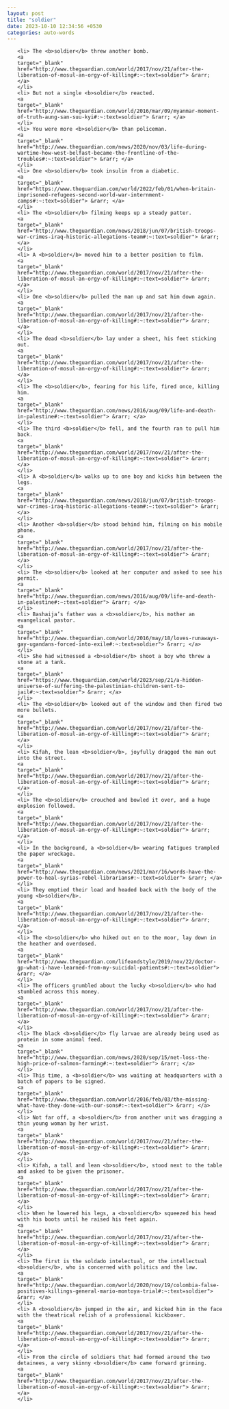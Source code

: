 ```yaml
---
layout: post
title: "soldier"
date: 2023-10-10 12:34:56 +0530
categories: auto-words
---
```

<ol>

    <li> The <b>soldier</b> threw another bomb.
    <a 
    target="_blank" 
    href="http://www.theguardian.com/world/2017/nov/21/after-the-liberation-of-mosul-an-orgy-of-killing#:~:text=soldier"> &rarr; </a>
    </li>
    <li> But not a single <b>soldier</b> reacted.
    <a 
    target="_blank" 
    href="http://www.theguardian.com/world/2016/mar/09/myanmar-moment-of-truth-aung-san-suu-kyi#:~:text=soldier"> &rarr; </a>
    </li>
    <li> You were more <b>soldier</b> than policeman.
    <a 
    target="_blank" 
    href="http://www.theguardian.com/news/2020/nov/03/life-during-wartime-how-west-belfast-became-the-frontline-of-the-troubles#:~:text=soldier"> &rarr; </a>
    </li>
    <li> One <b>soldier</b> took insulin from a diabetic.
    <a 
    target="_blank" 
    href="https://www.theguardian.com/world/2022/feb/01/when-britain-imprisoned-refugees-second-world-war-internment-camps#:~:text=soldier"> &rarr; </a>
    </li>
    <li> The <b>soldier</b> filming keeps up a steady patter.
    <a 
    target="_blank" 
    href="http://www.theguardian.com/news/2018/jun/07/british-troops-war-crimes-iraq-historic-allegations-team#:~:text=soldier"> &rarr; </a>
    </li>
    <li> A <b>soldier</b> moved him to a better position to film.
    <a 
    target="_blank" 
    href="http://www.theguardian.com/world/2017/nov/21/after-the-liberation-of-mosul-an-orgy-of-killing#:~:text=soldier"> &rarr; </a>
    </li>
    <li> One <b>soldier</b> pulled the man up and sat him down again.
    <a 
    target="_blank" 
    href="http://www.theguardian.com/world/2017/nov/21/after-the-liberation-of-mosul-an-orgy-of-killing#:~:text=soldier"> &rarr; </a>
    </li>
    <li> The dead <b>soldier</b> lay under a sheet, his feet sticking out.
    <a 
    target="_blank" 
    href="http://www.theguardian.com/world/2017/nov/21/after-the-liberation-of-mosul-an-orgy-of-killing#:~:text=soldier"> &rarr; </a>
    </li>
    <li> The <b>soldier</b>, fearing for his life, fired once, killing him.
    <a 
    target="_blank" 
    href="http://www.theguardian.com/news/2016/aug/09/life-and-death-in-palestine#:~:text=soldier"> &rarr; </a>
    </li>
    <li> The third <b>soldier</b> fell, and the fourth ran to pull him back.
    <a 
    target="_blank" 
    href="http://www.theguardian.com/world/2017/nov/21/after-the-liberation-of-mosul-an-orgy-of-killing#:~:text=soldier"> &rarr; </a>
    </li>
    <li> A <b>soldier</b> walks up to one boy and kicks him between the legs.
    <a 
    target="_blank" 
    href="http://www.theguardian.com/news/2018/jun/07/british-troops-war-crimes-iraq-historic-allegations-team#:~:text=soldier"> &rarr; </a>
    </li>
    <li> Another <b>soldier</b> stood behind him, filming on his mobile phone.
    <a 
    target="_blank" 
    href="http://www.theguardian.com/world/2017/nov/21/after-the-liberation-of-mosul-an-orgy-of-killing#:~:text=soldier"> &rarr; </a>
    </li>
    <li> The <b>soldier</b> looked at her computer and asked to see his permit.
    <a 
    target="_blank" 
    href="http://www.theguardian.com/news/2016/aug/09/life-and-death-in-palestine#:~:text=soldier"> &rarr; </a>
    </li>
    <li> Bashaija’s father was a <b>soldier</b>, his mother an evangelical pastor.
    <a 
    target="_blank" 
    href="http://www.theguardian.com/world/2016/may/18/loves-runaways-gay-ugandans-forced-into-exile#:~:text=soldier"> &rarr; </a>
    </li>
    <li> She had witnessed a <b>soldier</b> shoot a boy who threw a stone at a tank.
    <a 
    target="_blank" 
    href="https://www.theguardian.com/world/2023/sep/21/a-hidden-universe-of-suffering-the-palestinian-children-sent-to-jail#:~:text=soldier"> &rarr; </a>
    </li>
    <li> The <b>soldier</b> looked out of the window and then fired two more bullets.
    <a 
    target="_blank" 
    href="http://www.theguardian.com/world/2017/nov/21/after-the-liberation-of-mosul-an-orgy-of-killing#:~:text=soldier"> &rarr; </a>
    </li>
    <li> Kifah, the lean <b>soldier</b>, joyfully dragged the man out into the street.
    <a 
    target="_blank" 
    href="http://www.theguardian.com/world/2017/nov/21/after-the-liberation-of-mosul-an-orgy-of-killing#:~:text=soldier"> &rarr; </a>
    </li>
    <li> The <b>soldier</b> crouched and bowled it over, and a huge explosion followed.
    <a 
    target="_blank" 
    href="http://www.theguardian.com/world/2017/nov/21/after-the-liberation-of-mosul-an-orgy-of-killing#:~:text=soldier"> &rarr; </a>
    </li>
    <li> In the background, a <b>soldier</b> wearing fatigues trampled the paper wreckage.
    <a 
    target="_blank" 
    href="http://www.theguardian.com/news/2021/mar/16/words-have-the-power-to-heal-syrias-rebel-librarians#:~:text=soldier"> &rarr; </a>
    </li>
    <li> They emptied their load and headed back with the body of the young <b>soldier</b>.
    <a 
    target="_blank" 
    href="http://www.theguardian.com/world/2017/nov/21/after-the-liberation-of-mosul-an-orgy-of-killing#:~:text=soldier"> &rarr; </a>
    </li>
    <li> The <b>soldier</b> who hiked out on to the moor, lay down in the heather and overdosed.
    <a 
    target="_blank" 
    href="http://www.theguardian.com/lifeandstyle/2019/nov/22/doctor-gp-what-i-have-learned-from-my-suicidal-patients#:~:text=soldier"> &rarr; </a>
    </li>
    <li> The officers grumbled about the lucky <b>soldier</b> who had stumbled across this money.
    <a 
    target="_blank" 
    href="http://www.theguardian.com/world/2017/nov/21/after-the-liberation-of-mosul-an-orgy-of-killing#:~:text=soldier"> &rarr; </a>
    </li>
    <li> The black <b>soldier</b> fly larvae are already being used as protein in some animal feed.
    <a 
    target="_blank" 
    href="http://www.theguardian.com/news/2020/sep/15/net-loss-the-high-price-of-salmon-farming#:~:text=soldier"> &rarr; </a>
    </li>
    <li> This time, a <b>soldier</b> was waiting at headquarters with a batch of papers to be signed.
    <a 
    target="_blank" 
    href="http://www.theguardian.com/world/2016/feb/03/the-missing-what-have-they-done-with-our-sons#:~:text=soldier"> &rarr; </a>
    </li>
    <li> Not far off, a <b>soldier</b> from another unit was dragging a thin young woman by her wrist.
    <a 
    target="_blank" 
    href="http://www.theguardian.com/world/2017/nov/21/after-the-liberation-of-mosul-an-orgy-of-killing#:~:text=soldier"> &rarr; </a>
    </li>
    <li> Kifah, a tall and lean <b>soldier</b>, stood next to the table and asked to be given the prisoner.
    <a 
    target="_blank" 
    href="http://www.theguardian.com/world/2017/nov/21/after-the-liberation-of-mosul-an-orgy-of-killing#:~:text=soldier"> &rarr; </a>
    </li>
    <li> When he lowered his legs, a <b>soldier</b> squeezed his head with his boots until he raised his feet again.
    <a 
    target="_blank" 
    href="http://www.theguardian.com/world/2017/nov/21/after-the-liberation-of-mosul-an-orgy-of-killing#:~:text=soldier"> &rarr; </a>
    </li>
    <li> The first is the soldado intelectual, or the intellectual <b>soldier</b>, who is concerned with politics and the law.
    <a 
    target="_blank" 
    href="http://www.theguardian.com/world/2020/nov/19/colombia-false-positives-killings-general-mario-montoya-trial#:~:text=soldier"> &rarr; </a>
    </li>
    <li> A <b>soldier</b> jumped in the air, and kicked him in the face with the theatrical relish of a professional kickboxer.
    <a 
    target="_blank" 
    href="http://www.theguardian.com/world/2017/nov/21/after-the-liberation-of-mosul-an-orgy-of-killing#:~:text=soldier"> &rarr; </a>
    </li>
    <li> From the circle of soldiers that had formed around the two detainees, a very skinny <b>soldier</b> came forward grinning.
    <a 
    target="_blank" 
    href="http://www.theguardian.com/world/2017/nov/21/after-the-liberation-of-mosul-an-orgy-of-killing#:~:text=soldier"> &rarr; </a>
    </li>